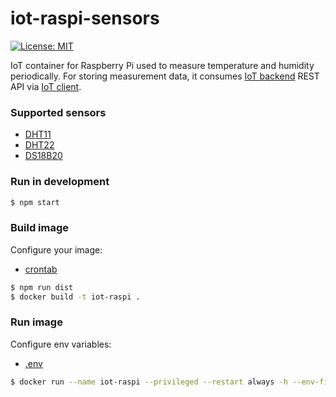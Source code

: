 # iot-raspi-sensors
[![License: MIT](https://img.shields.io/badge/License-MIT-yellow.svg)](https://opensource.org/licenses/MIT)

IoT container for Raspberry Pi used to measure temperature and humidity periodically. 
For storing measurement data, it consumes [IoT backend](https://github.com/mmontes11/iot-backend) REST API via [IoT client](https://github.com/mmontes11/iot_client).

### Supported sensors

* [DHT11](https://www.adafruit.com/product/386)
* [DHT22](https://www.adafruit.com/product/385)
* [DS18B20](https://www.adafruit.com/product/381)

### Run in development

```bash
$ npm start
```

### Build image

Configure your image:

* [crontab](https://github.com/mmontes11/iot-raspi/blob/develop/scripts/crontab)

```bash
$ npm run dist
$ docker build -t iot-raspi .
```
### Run image
Configure env variables:
* [.env](https://github.com/mmontes11/iot-raspi/blob/develop/.env)


```bash
$ docker run --name iot-raspi --privileged --restart always -h --env-file .env $(hostname) -d mmontes11/iot-raspi
```

